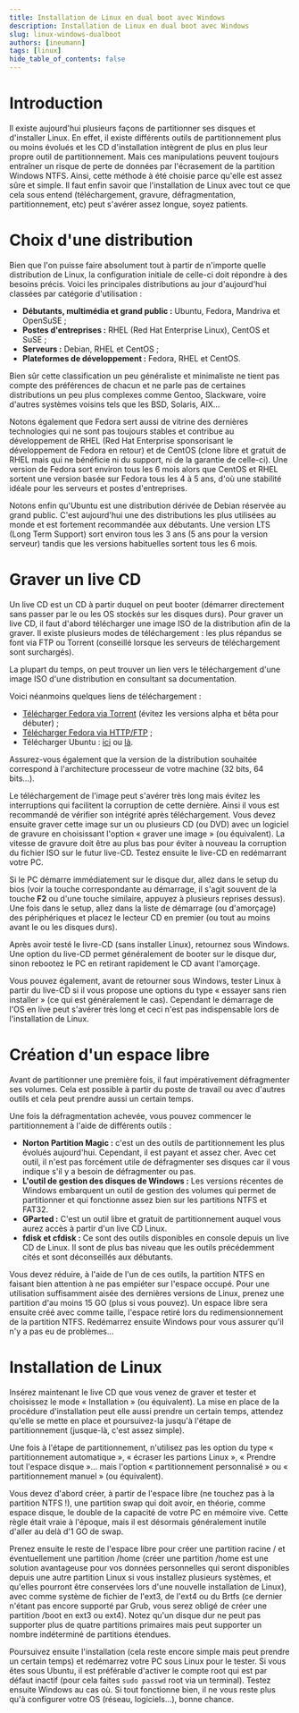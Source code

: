 ```yaml
---
title: Installation de Linux en dual boot avec Windows
description: Installation de Linux en dual boot avec Windows
slug: linux-windows-dualboot
authors: [ineumann]
tags: [linux]
hide_table_of_contents: false
---
```


# Introduction

Il existe aujourd'hui plusieurs façons de partitionner ses disques et d'installer Linux. En effet, il existe différents outils de partitionnement plus ou moins évolués et les CD d'installation intègrent de plus en plus leur propre outil de partitionnement. Mais ces manipulations peuvent toujours entraîner un risque de perte de données par l'écrasement de la partition Windows NTFS. Ainsi, cette méthode à été choisie parce qu'elle est assez sûre et simple. Il faut enfin savoir que l'installation de Linux avec tout ce que cela sous entend (téléchargement, gravure, défragmentation, partitionnement, etc) peut s'avérer assez longue, soyez patients.

# Choix d'une distribution

Bien que l'on puisse faire absolument tout à partir de n'importe quelle distribution de Linux, la configuration initiale de celle-ci doit répondre à des besoins précis. Voici les principales distributions au jour d'aujourd'hui classées par catégorie d'utilisation :

* __Débutants, multimédia et grand public :__ Ubuntu, Fedora, Mandriva et OpenSuSE ;
* __Postes d'entreprises :__ RHEL (Red Hat Enterprise Linux), CentOS et SuSE ;
* __Serveurs :__ Debian, RHEL et CentOS ;
* __Plateformes de développement :__ Fedora, RHEL et CentOS.

Bien sûr cette classification un peu généraliste et minimaliste ne tient pas compte des préférences de chacun et ne parle pas de certaines distributions un peu plus complexes comme Gentoo, Slackware, voire d'autres systèmes voisins tels que les BSD, Solaris, AIX...

Notons également que Fedora sert aussi de vitrine des dernières technologies qui ne sont pas toujours stables et contribue au développement de RHEL (Red Hat Enterprise sponsorisant le développement de Fedora en retour) et de CentOS (clone libre et gratuit de RHEL mais qui ne bénéficie ni du support, ni de la garantie de celle-ci). Une version de Fedora sort environ tous les 6 mois alors que CentOS et RHEL sortent une version basée sur Fedora tous les 4 à 5 ans, d'où une stabilité idéale pour les serveurs et postes d'entreprises.

Notons enfin qu'Ubuntu est une distribution dérivée de Debian réservée au grand public. C'est aujourd'hui une des distributions les plus utilisées au monde et est fortement recommandée aux débutants. Une version LTS (Long Term Support) sort environ tous les 3 ans (5 ans pour la version serveur) tandis que les versions habituelles sortent tous les 6 mois.

# Graver un live CD

Un live CD est un CD à partir duquel on peut booter (démarrer directement sans passer par le ou les OS stockés sur les disques durs). Pour graver un live CD, il faut d'abord télécharger une image ISO de la distribution afin de la graver. Il existe plusieurs modes de téléchargement : les plus répandus se font via FTP ou Torrent (conseillé lorsque les serveurs de téléchargement sont surchargés).

La plupart du temps, on peut trouver un lien vers le téléchargement d'une image ISO d'une distribution en consultant sa documentation.

Voici néanmoins quelques liens de téléchargement :

* [Télécharger Fedora via Torrent](https://torrent.fedoraproject.org) (évitez les versions alpha et bêta pour débuter) ;
* [Télécharger Fedora via HTTP/FTP](https://fedoraproject.org) ;
* Télécharger Ubuntu : [ici](https://ubuntu.com/download) ou [là](https://www.ubuntu-fr.org/download).

Assurez-vous également que la version de la distribution souhaitée correspond à l'architecture processeur de votre machine (32 bits, 64 bits...).

Le téléchargement de l'image peut s'avérer très long mais évitez les interruptions qui facilitent la corruption de cette dernière. Ainsi il vous est recommandé de vérifier son intégrité après téléchargement. Vous devez ensuite graver cette image sur un ou plusieurs CD (ou DVD) avec un logiciel de gravure en choisissant l'option « graver une image » (ou équivalent). La vitesse de gravure doit être au plus bas pour éviter à nouveau la corruption du fichier ISO sur le futur live-CD. Testez ensuite le live-CD en redémarrant votre PC.

Si le PC démarre immédiatement sur le disque dur, allez dans le setup du bios (voir la touche correspondante au démarrage, il s'agit souvent de la touche __F2__ ou d'une touche similaire, appuyez à plusieurs reprises dessus). Une fois dans le setup, allez dans la liste de démarrage (ou d'amorçage) des périphériques et placez le lecteur CD en premier (ou tout au moins avant le ou les disques durs).

Après avoir testé le livre-CD (sans installer Linux), retournez sous Windows. Une option du live-CD permet généralement de booter sur le disque dur, sinon rebootez le PC en retirant rapidement le CD avant l'amorçage.

Vous pouvez également, avant de retourner sous Windows, tester Linux à partir du live-CD si il vous propose une options du type « essayer sans rien installer » (ce qui est généralement le cas). Cependant le démarrage de l'OS en live peut s'avérer très long et ceci n'est pas indispensable lors de l'installation de Linux.

# Création d'un espace libre

Avant de partitionner une première fois, il faut impérativement défragmenter ses volumes. Cela est possible à partir du poste de travail ou avec d'autres outils et cela peut prendre aussi un certain temps.

Une fois la défragmentation achevée, vous pouvez commencer le partitionnement à l'aide de différents outils :

* __Norton Partition Magic :__ c'est un des outils de partitionnement les plus évolués aujourd'hui. Cependant, il est payant et assez cher. Avec cet outil, il n'est pas forcément utile de défragmenter ses disques car il vous indique s'il y a besoin de défragmenter ou pas.
* __L'outil de gestion des disques de Windows :__ Les versions récentes de Windows embarquent un outil de gestion des volumes qui permet de partitionner et qui fonctionne assez bien sur les partitions NTFS et FAT32.
* __GParted :__ C'est un outil libre et gratuit de partitionnement auquel vous aurez accès à partir d'un live CD Linux.
* __fdisk et cfdisk :__ Ce sont des outils disponibles en console depuis un live CD de Linux. Il sont de plus bas niveau que les outils précédemment cités et sont déconseillés aux débutants.

Vous devez réduire, à l'aide de l'un de ces outils, la partition NTFS en faisant bien attention à ne pas empiéter sur l'espace occupé. Pour une utilisation suffisamment aisée des dernières versions de Linux, prenez une partition d'au moins 15 GO (plus si vous pouvez). Un espace libre sera ensuite créé avec comme taille, l'espace retiré lors du redimensionnement de la partition NTFS. Redémarrez ensuite Windows pour vous assurer qu'il n'y a pas eu de problèmes...

# Installation de Linux

Insérez maintenant le live CD que vous venez de graver et tester et choisissez le mode « Installation » (ou équivalent). La mise en place de la procédure d'installation peut elle aussi prendre un certain temps, attendez qu'elle se mette en place et poursuivez-la jusqu'à l'étape de partitionnement (jusque-là, c'est assez simple).

Une fois à l'étape de partitionnement, n'utilisez pas les option du type « partitionnement automatique », « écraser les partions Linux », « Prendre tout l'espace disque »... mais l'option « partitionnement personnalisé » ou « partitionnement manuel » (ou équivalent).

Vous devez d'abord créer, à partir de l'espace libre (ne touchez pas à la partition NTFS !), une partition swap qui doit avoir, en théorie, comme espace disque, le double de la capacité de votre PC en mémoire vive. Cette règle était vraie à l'époque, mais il est désormais généralement inutile d'aller au delà d'1 GO de swap.

Prenez ensuite le reste de l'espace libre pour créer une partition racine / et éventuellement une partition /home (créer une partition /home est une solution avantageuse pour vos données personnelles qui seront disponibles depuis une autre partition Linux si vous installez plusieurs systèmes, et qu'elles pourront être conservées lors d'une nouvelle installation de Linux), avec comme système de fichier de l'ext3, de l'ext4 ou du Brtfs (ce dernier n'étant pas encore supporté par Grub, vous serez obligé de créer une partition /boot en ext3 ou ext4). Notez qu'un disque dur ne peut pas supporter plus de quatre partitions primaires mais peut supporter un nombre indéterminé de partitions étendues.

Poursuivez ensuite l'installation (cela reste encore simple mais peut prendre un certain temps) et redémarrez votre PC sous Linux pour le tester. Si vous êtes sous Ubuntu, il est préférable d'activer le compte root qui est par défaut inactif (pour cela faites `sudo passwd` root via un terminal). Testez ensuite Windows au cas où. Si tout fonctionne bien, il ne vous reste plus qu'à configurer votre OS (réseau, logiciels...), bonne chance.
